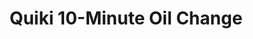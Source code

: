 ---
title: "Quiki 10-Minute Oil Change"
url: /san-diego/quiki-10-minute-oil-change/
shop: Autowerkstatt
---